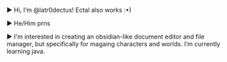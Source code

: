 ► Hi, I’m @latr0dectus! Ectal also works :•)

► He/Him prns
  
► I'm interested in creating an obsidian-like document editor and file manager, but specifically for magaing characters and worlds.
I’m currently learning java.
